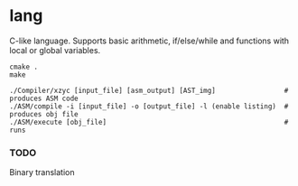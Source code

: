 # lang

C-like language.
Supports basic arithmetic, if/else/while and functions with local or global variables.

```shell script
cmake .
make

./Compiler/xzyc [input_file] [asm_output] [AST_img]                 # produces ASM code
./ASM/compile -i [input_file] -o [output_file] -l (enable listing)  # produces obj file
./ASM/execute [obj_file]                                            # runs   
```

### TODO
Binary translation